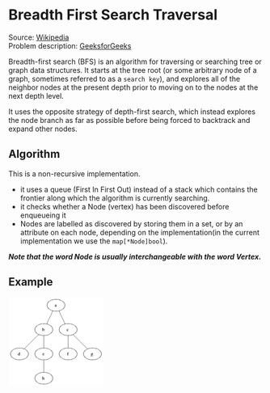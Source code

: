 # Breadth First Search Traversal

Source: [Wikipedia](https://en.wikipedia.org/wiki/Breadth-first_search)  
Problem description: [GeeksforGeeks](https://www.geeksforgeeks.org/breadth-first-search-or-bfs-for-a-graph/)

Breadth-first search (BFS) is an algorithm for traversing or searching tree or graph data structures. It starts at the tree root (or some arbitrary node of a graph, sometimes referred to as a `search key`), and explores all of the neighbor nodes at the present depth prior to moving on to the nodes at the next depth level.

It uses the opposite strategy of depth-first search, which instead explores the node branch as far as possible before being forced to backtrack and expand other nodes.

## Algorithm

This is a non-recursive implementation.

* it uses a queue (First In First Out) instead of a stack which contains the frontier along which the algorithm is currently searching.
* it checks whether a Node (vertex) has been discovered before enqueueing it
* Nodes are labelled as discovered by storing them in a set, or by an attribute on each node, depending on the implementation(in the current implementation we use the `map[*Node]bool`).

***Note that the word Node is usually interchangeable with the word Vertex.***

## Example

![bfs image](Animated_BFS.gif)
